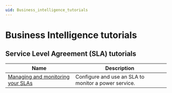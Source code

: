 ```yaml
---
uid: Business_intelligence_tutorials
---
```


# Business Intelligence tutorials

## Service Level Agreement (SLA) tutorials

| Name | Description |
|--|--|
| [Managing and monitoring your SLAs](xref:SLA_tutorial) | Configure and use an SLA to monitor a power service. |
